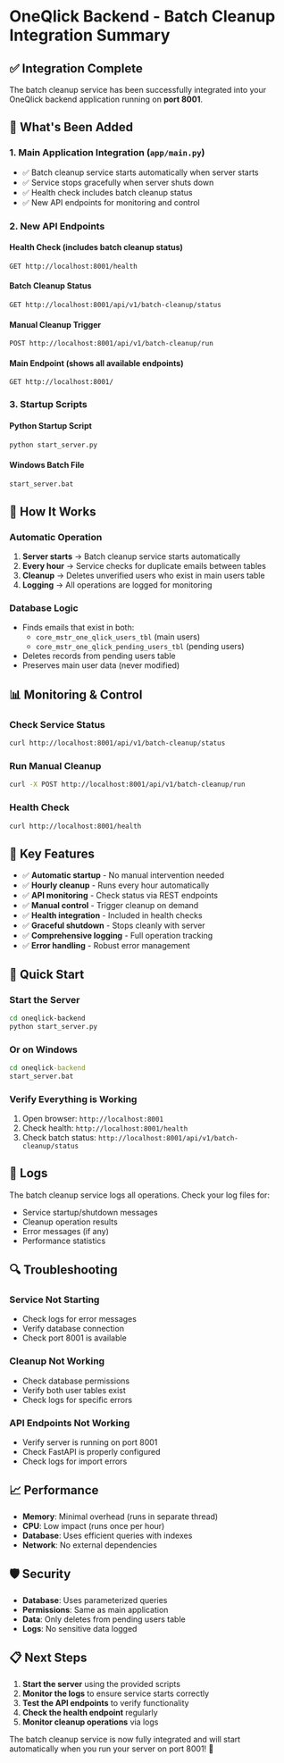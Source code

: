 # OneQlick Backend - Batch Cleanup Integration Summary

## ✅ **Integration Complete**

The batch cleanup service has been successfully integrated into your OneQlick backend application running on **port 8001**.

## 🚀 **What's Been Added**

### **1. Main Application Integration (`app/main.py`)**
- ✅ Batch cleanup service starts automatically when server starts
- ✅ Service stops gracefully when server shuts down
- ✅ Health check includes batch cleanup status
- ✅ New API endpoints for monitoring and control

### **2. New API Endpoints**

#### **Health Check** (includes batch cleanup status)
```
GET http://localhost:8001/health
```

#### **Batch Cleanup Status**
```
GET http://localhost:8001/api/v1/batch-cleanup/status
```

#### **Manual Cleanup Trigger**
```
POST http://localhost:8001/api/v1/batch-cleanup/run
```

#### **Main Endpoint** (shows all available endpoints)
```
GET http://localhost:8001/
```

### **3. Startup Scripts**

#### **Python Startup Script**
```bash
python start_server.py
```

#### **Windows Batch File**
```cmd
start_server.bat
```

## 🔧 **How It Works**

### **Automatic Operation**
1. **Server starts** → Batch cleanup service starts automatically
2. **Every hour** → Service checks for duplicate emails between tables
3. **Cleanup** → Deletes unverified users who exist in main users table
4. **Logging** → All operations are logged for monitoring

### **Database Logic**
- Finds emails that exist in both:
  - `core_mstr_one_qlick_users_tbl` (main users)
  - `core_mstr_one_qlick_pending_users_tbl` (pending users)
- Deletes records from pending users table
- Preserves main user data (never modified)

## 📊 **Monitoring & Control**

### **Check Service Status**
```bash
curl http://localhost:8001/api/v1/batch-cleanup/status
```

### **Run Manual Cleanup**
```bash
curl -X POST http://localhost:8001/api/v1/batch-cleanup/run
```

### **Health Check**
```bash
curl http://localhost:8001/health
```

## 🎯 **Key Features**

- ✅ **Automatic startup** - No manual intervention needed
- ✅ **Hourly cleanup** - Runs every hour automatically
- ✅ **API monitoring** - Check status via REST endpoints
- ✅ **Manual control** - Trigger cleanup on demand
- ✅ **Health integration** - Included in health checks
- ✅ **Graceful shutdown** - Stops cleanly with server
- ✅ **Comprehensive logging** - Full operation tracking
- ✅ **Error handling** - Robust error management

## 🚀 **Quick Start**

### **Start the Server**
```bash
cd oneqlick-backend
python start_server.py
```

### **Or on Windows**
```cmd
cd oneqlick-backend
start_server.bat
```

### **Verify Everything is Working**
1. Open browser: `http://localhost:8001`
2. Check health: `http://localhost:8001/health`
3. Check batch status: `http://localhost:8001/api/v1/batch-cleanup/status`

## 📝 **Logs**

The batch cleanup service logs all operations. Check your log files for:
- Service startup/shutdown messages
- Cleanup operation results
- Error messages (if any)
- Performance statistics

## 🔍 **Troubleshooting**

### **Service Not Starting**
- Check logs for error messages
- Verify database connection
- Check port 8001 is available

### **Cleanup Not Working**
- Check database permissions
- Verify both user tables exist
- Check logs for specific errors

### **API Endpoints Not Working**
- Verify server is running on port 8001
- Check FastAPI is properly configured
- Check logs for import errors

## 📈 **Performance**

- **Memory**: Minimal overhead (runs in separate thread)
- **CPU**: Low impact (runs once per hour)
- **Database**: Uses efficient queries with indexes
- **Network**: No external dependencies

## 🛡️ **Security**

- **Database**: Uses parameterized queries
- **Permissions**: Same as main application
- **Data**: Only deletes from pending users table
- **Logs**: No sensitive data logged

## 📋 **Next Steps**

1. **Start the server** using the provided scripts
2. **Monitor the logs** to ensure service starts correctly
3. **Test the API endpoints** to verify functionality
4. **Check the health endpoint** regularly
5. **Monitor cleanup operations** via logs

The batch cleanup service is now fully integrated and will start automatically when you run your server on port 8001! 🎉

